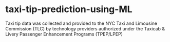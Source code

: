 # taxi-tip-prediction-using-ML
Taxi tip data was collected and provided to the NYC Taxi and Limousine Commission (TLC) by technology providers authorized under the Taxicab &amp; Livery Passenger Enhancement Programs (TPEP/LPEP)
